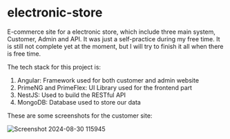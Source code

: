 # electronic-store

E-commerce site for a electronic store, which include three main system, Customer, Admin and API. It was just a self-practice during my free time. It is still not complete yet at the moment, but I will try to finish it all when there is free time.

The tech stack for this project is:
1. Angular: Framework used for both customer and admin website
2. PrimeNG and PrimeFlex: UI Library used for the frontend part
3. NestJS: Used to build the RESTful API
4. MongoDB: Database used to store our data

These are some screenshots for the customer site:


![Screenshot 2024-08-30 115945](https://github.com/user-attachments/assets/b38463ca-e402-4ac3-b604-7a18f9b1670b)
